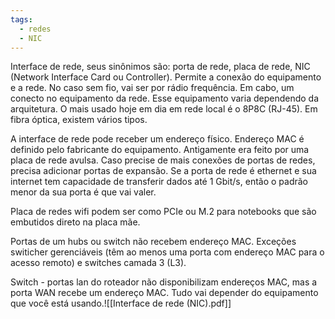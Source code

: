 ```yaml
---
tags:
  - redes
  - NIC
---
```

Interface de rede, seus sinônimos são: porta de rede, placa de rede, NIC (Network Interface Card ou Controller). Permite a conexão do equipamento e a rede. No caso sem fio, vai ser por rádio frequência. Em cabo, um conecto no equipamento da rede. Esse equipamento varia dependendo da arquitetura. O mais usado hoje em dia em rede local é o 8P8C (RJ-45). Em fibra óptica, existem vários tipos.

A interface de rede pode receber um endereço físico. Endereço MAC é definido pelo fabricante do equipamento. Antigamente era feito por uma placa de rede avulsa. Caso precise de mais conexões de portas de redes, precisa adicionar portas de expansão. Se a porta de rede é ethernet e sua internet tem capacidade de transferir dados até 1 Gbit/s, então o padrão menor da sua porta é que vai valer.

Placa de redes wifi podem ser como PCIe ou M.2 para notebooks que são embutidos direto na placa mãe.

Portas de um hubs ou switch não recebem endereço MAC. Exceções switicher gerenciáveis (têm ao menos uma porta com endereço MAC para o acesso remoto) e switches camada 3 (L3).

Switch - portas lan do roteador não disponibilizam endereços MAC, mas a porta WAN recebe um endereço MAC. Tudo vai depender do equipamento que você está usando.![[Interface de rede (NIC).pdf]]